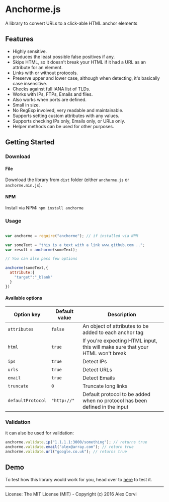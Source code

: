 # Anchorme.js

A library to convert URLs to a click-able HTML anchor elements

## Features

*   Highly sensitive.
*   produces the least possible false positives if any.
*   Skips HTML, so it doesn't break your HTML if it had a URL as an attribute for an element.
*   Links with or without protocols.
*   Preserve upper and lower case, although when detecting, it's basically case insensitive.
*   Checks against full IANA list of TLDs.
*   Works with IPs, FTPs, Emails and files.
*   Also works when ports are defined.
*   Small in size.
*   No RegExp involved, very readable and maintainable.
*   Supports setting custom attributes with any values.
*   Supports checking IPs only, Emails only, or URLs only.
*   Helper methods can be used for other purposes.

## Getting Started

### Download

#### File

Download the library from `dist` folder (either `anchorme.js` or `anchorme.min.js`).

#### NPM

Install via NPM: `npm install anchorme`

### Usage

```javascript

var anchorme = require("anchorme"); // if installed via NPM

var someText = "this is a text with a link www.github.com ..";
var result = anchorme(someText);

// You can also pass few options

anchorme(someText,{
  attribute:{
    "target":"_blank"
  }
})

```

#### Available options

Option key | Default value | Description
--- | --- | ---
`attributes` | `false` | An object of attributes to be added to each anchor tag
`html` | `true` | If you're expecting HTML input, this will make sure that your HTML won't break
`ips` | `true` | Detect IPs
`urls` | `true` | Detect URLs
`email` | `true` | Detect Emails
`truncate` | `0` | Truncate long links
`defaultProtocol` | `"http://"` | Default protocol to be added when no protocol has been defined in the input


### Validation

it can also be used for validation:

```javascript
anchorme.validate.ip("1.1.1.1:3000/something"); // returns true
anchorme.validate.email("alex@array.com"); // return true
anchorme.validate.url("google.co.uk"); // returns true
```


## Demo

To test how this library would work for you, head over to [here](http://alexcorvi.github.io/anchorme.js/) to test it.

* * *

License: The MIT License (MIT) - Copyright (c) 2016 Alex Corvi

